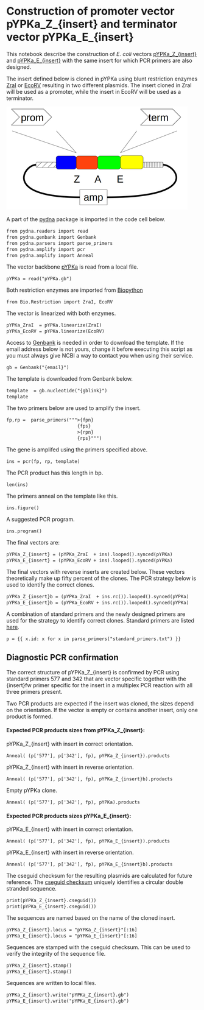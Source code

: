 # Construction of promoter vector pYPKa_Z_{insert} and terminator vector pYPKa_E_{insert}

This notebook describe the construction of _E. coli_ vectors [pYPKa_Z_{insert}](pYPKa_Z_{insert}.gb) and [pYPKa_E_{insert}](pYPKa_E_{insert}.gb)
with the same insert for which PCR primers are also designed.

The insert defined below is cloned in pYPKa using blunt restriction
enzymes [ZraI](http://rebase.neb.com/rebase/enz/ZraI.html) or [EcoRV](http://rebase.neb.com/rebase/enz/EcoRV.html) resulting in
two different plasmids. The insert cloned in ZraI will be used as a promoter, while the insert in EcoRV will be used as a terminator.

![pYPKa_Z and pYPKa_E plasmids](pYPK_ZE.png "pYPKa_Z and pYPKa_E plasmids")

A part of the [pydna](https://pypi.python.org/pypi/pydna/) package is imported in the code cell below.

    from pydna.readers import read
    from pydna.genbank import Genbank
    from pydna.parsers import parse_primers
    from pydna.amplify import pcr
    from pydna.amplify import Anneal

The vector backbone [pYPKa](pYPKa.gb) is read from a local file.

	pYPKa = read("pYPKa.gb")

Both restriction enzymes are imported from [Biopython](http://biopython.org)

	from Bio.Restriction import ZraI, EcoRV

The vector is linearized with both enzymes.

	pYPKa_ZraI  = pYPKa.linearize(ZraI)
	pYPKa_EcoRV = pYPKa.linearize(EcoRV)

Access to [Genbank](http://www.ncbi.nlm.nih.gov/nuccore) is needed in order to download the template.
If the email address below is not yours, change it before executing this script as you must always give NCBI a way to contact you when using their service.

    gb = Genbank("{email}")

The template is downloaded from Genbank below.

    template  = gb.nucleotide("{gblink}")
    template

The two primers below are used to amplify the insert.

    fp,rp =  parse_primers(""">{fpn}
                              {fps}
                              >{rpn}
                              {rps}""")

The gene is amplifed using the primers specified above.

    ins = pcr(fp, rp, template)

The PCR product has this length in bp.

	len(ins)

The primers anneal on the template like this.

    ins.figure()

A suggested PCR program.

	ins.program()

The final vectors are:

	pYPKa_Z_{insert} = (pYPKa_ZraI  + ins).looped().synced(pYPKa)
	pYPKa_E_{insert} = (pYPKa_EcoRV + ins).looped().synced(pYPKa)

The final vectors with reverse inserts are created below. These vectors theoretically make up
fifty percent of the clones. The PCR strategy below is used to identify the correct clones.

	pYPKa_Z_{insert}b = (pYPKa_ZraI  + ins.rc()).looped().synced(pYPKa)
	pYPKa_E_{insert}b = (pYPKa_EcoRV + ins.rc()).looped().synced(pYPKa)

A combination of standard primers and the newly designed primers are
used for the strategy to identify correct clones.
Standard primers are listed [here](standard_primers.txt).

	p = {{ x.id: x for x in parse_primers("standard_primers.txt") }}

## Diagnostic PCR confirmation

The correct structure of pYPKa_Z_{insert} is confirmed by PCR using standard primers
577 and 342 that are vector specific together with the {insert}fw primer specific for the insert
in a multiplex PCR reaction with
all three primers present.

Two PCR products are expected if the insert was cloned, the sizes depend
on the orientation. If the vector is empty or contains another insert, only one
product is formed.

#### Expected PCR products sizes from pYPKa_Z_{insert}:

pYPKa_Z_{insert} with insert in correct orientation.

	Anneal( (p['577'], p['342'], fp), pYPKa_Z_{insert}).products

pYPKa_Z_{insert} with insert in reverse orientation.

	Anneal( (p['577'], p['342'], fp), pYPKa_Z_{insert}b).products

Empty pYPKa clone.

    Anneal( (p['577'], p['342'], fp), pYPKa).products

#### Expected PCR products sizes pYPKa_E_{insert}:

pYPKa_E_{insert} with insert in correct orientation.

	Anneal( (p['577'], p['342'], fp), pYPKa_E_{insert}).products

pYPKa_E_{insert} with insert in reverse orientation.

	Anneal( (p['577'], p['342'], fp), pYPKa_E_{insert}b).products


The cseguid checksum for the resulting plasmids are calculated for future reference.
The [cseguid checksum](http://pydna.readthedocs.org/en/latest/pydna.html#pydna.utils.cseguid)
uniquely identifies a circular double stranded sequence.

	print(pYPKa_Z_{insert}.cseguid())
	print(pYPKa_E_{insert}.cseguid())

The sequences are named based on the name of the cloned insert.

	pYPKa_Z_{insert}.locus = "pYPKa_Z_{insert}"[:16]
	pYPKa_E_{insert}.locus = "pYPKa_E_{insert}"[:16]

Sequences are stamped with the cseguid checksum.
This can be used to verify the integrity of the sequence file.

	pYPKa_Z_{insert}.stamp()
	pYPKa_E_{insert}.stamp()

Sequences are written to local files.

	pYPKa_Z_{insert}.write("pYPKa_Z_{insert}.gb")
	pYPKa_E_{insert}.write("pYPKa_E_{insert}.gb")
